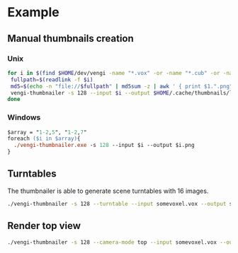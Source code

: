 # Example

## Manual thumbnails creation

### Unix

```sh
for i in $(find $HOME/dev/vengi -name "*.vox" -or -name "*.cub" -or -name "*.qbt" -or -name "*.qb" -or -name "*.vxl" -or -name "*.vxm"); do
 fullpath=$(readlink -f $i)
 md5=$(echo -n "file://$fullpath" | md5sum -z | awk ' { print $1.".png" }')
 vengi-thumbnailer -s 128 --input $i --output $HOME/.cache/thumbnails/large/$md5
done
```

### Windows

```ps
$array = "1-2,5", "1-2,7"
foreach ($i in $array){
  ./vengi-thumbnailer.exe -s 128 --input $i --output $i.png
}
```

## Turntables

The thumbnailer is able to generate scene turntables with 16 images.

```sh
./vengi-thumbnailer -s 128 --turntable --input somevoxel.vox --output somevoxel.png
```

## Render top view

```sh
./vengi-thumbnailer -s 128 --camera-mode top --input somevoxel.vox --output somevoxel.png
```
